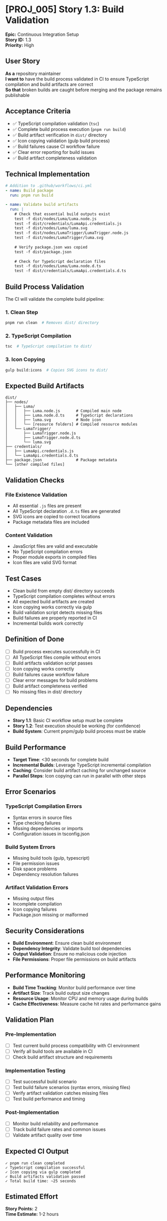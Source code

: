 # [PROJ_005] Story 1.3: Build Validation

**Epic:** Continuous Integration Setup  
**Story ID:** 1.3  
**Priority:** High  

## User Story
**As a** repository maintainer  
**I want to** have the build process validated in CI to ensure TypeScript compilation and build artifacts are correct  
**So that** broken builds are caught before merging and the package remains publishable

## Acceptance Criteria
- ✅ TypeScript compilation validation (`tsc`)
- ✅ Complete build process execution (`pnpm run build`)
- ✅ Build artifact verification in `dist/` directory
- ✅ Icon copying validation (gulp build process)
- ✅ Build failures cause CI workflow failure
- ✅ Clear error reporting for build issues
- ✅ Build artifact completeness validation

## Technical Implementation
```yaml
# Addition to .github/workflows/ci.yml
- name: Build package
  run: pnpm run build

- name: Validate build artifacts
  run: |
    # Check that essential build outputs exist
    test -f dist/nodes/Luma/Luma.node.js
    test -f dist/credentials/LumaApi.credentials.js
    test -f dist/nodes/Luma/luma.svg
    test -f dist/nodes/LumaTrigger/LumaTrigger.node.js
    test -f dist/nodes/LumaTrigger/luma.svg
    
    # Verify package.json was copied
    test -f dist/package.json
    
    # Check for TypeScript declaration files
    test -f dist/nodes/Luma/Luma.node.d.ts
    test -f dist/credentials/LumaApi.credentials.d.ts
```

## Build Process Validation
The CI will validate the complete build pipeline:

### 1. Clean Step
```bash
pnpm run clean  # Removes dist/ directory
```

### 2. TypeScript Compilation
```bash
tsc  # TypeScript compilation to dist/
```

### 3. Icon Copying
```bash
gulp build:icons  # Copies SVG icons to dist/
```

## Expected Build Artifacts
```
dist/
├── nodes/
│   ├── Luma/
│   │   ├── Luma.node.js       # Compiled main node
│   │   ├── Luma.node.d.ts     # TypeScript declarations
│   │   ├── luma.svg           # Node icon
│   │   └── [resource folders] # Compiled resource modules
│   └── LumaTrigger/
│       ├── LumaTrigger.node.js
│       ├── LumaTrigger.node.d.ts
│       └── luma.svg
├── credentials/
│   ├── LumaApi.credentials.js
│   └── LumaApi.credentials.d.ts
├── package.json               # Package metadata
└── [other compiled files]
```

## Validation Checks
### File Existence Validation
- All essential `.js` files are present
- All TypeScript declaration `.d.ts` files are generated
- SVG icons are copied to correct locations
- Package metadata files are included

### Content Validation
- JavaScript files are valid and executable
- No TypeScript compilation errors
- Proper module exports in compiled files
- Icon files are valid SVG format

## Test Cases
- Clean build from empty dist/ directory succeeds
- TypeScript compilation completes without errors
- All expected build artifacts are created
- Icon copying works correctly via gulp
- Build validation script detects missing files
- Build failures are properly reported in CI
- Incremental builds work correctly

## Definition of Done
- [ ] Build process executes successfully in CI
- [ ] All TypeScript files compile without errors
- [ ] Build artifacts validation script passes
- [ ] Icon copying works correctly
- [ ] Build failures cause workflow failure
- [ ] Clear error messages for build problems
- [ ] Build artifact completeness verified
- [ ] No missing files in dist/ directory

## Dependencies
- **Story 1.1**: Basic CI workflow setup must be complete
- **Story 1.2**: Test execution should be working (for confidence)
- **Build System**: Current pnpm/gulp build process must be stable

## Build Performance
- **Target Time**: <30 seconds for complete build
- **Incremental Builds**: Leverage TypeScript incremental compilation
- **Caching**: Consider build artifact caching for unchanged source
- **Parallel Steps**: Icon copying can run in parallel with other steps

## Error Scenarios
### TypeScript Compilation Errors
- Syntax errors in source files
- Type checking failures
- Missing dependencies or imports
- Configuration issues in tsconfig.json

### Build System Errors
- Missing build tools (gulp, typescript)
- File permission issues
- Disk space problems
- Dependency resolution failures

### Artifact Validation Errors
- Missing output files
- Incomplete compilation
- Icon copying failures
- Package.json missing or malformed

## Security Considerations
- **Build Environment**: Ensure clean build environment
- **Dependency Integrity**: Validate build tool dependencies
- **Output Validation**: Ensure no malicious code injection
- **File Permissions**: Proper file permissions on build artifacts

## Performance Monitoring
- **Build Time Tracking**: Monitor build performance over time
- **Artifact Size**: Track build output size changes
- **Resource Usage**: Monitor CPU and memory usage during builds
- **Cache Effectiveness**: Measure cache hit rates and performance gains

## Validation Plan
### Pre-Implementation
- [ ] Test current build process compatibility with CI environment
- [ ] Verify all build tools are available in CI
- [ ] Check build artifact structure and requirements

### Implementation Testing
- [ ] Test successful build scenario
- [ ] Test build failure scenarios (syntax errors, missing files)
- [ ] Verify artifact validation catches missing files
- [ ] Test build performance and timing

### Post-Implementation
- [ ] Monitor build reliability and performance
- [ ] Track build failure rates and common issues
- [ ] Validate artifact quality over time

## Expected CI Output
```
✓ pnpm run clean completed
✓ TypeScript compilation successful
✓ Icon copying via gulp completed
✓ Build artifacts validation passed
✓ Total build time: ~25 seconds
```

## Estimated Effort
**Story Points:** 2  
**Time Estimate:** 1-2 hours

